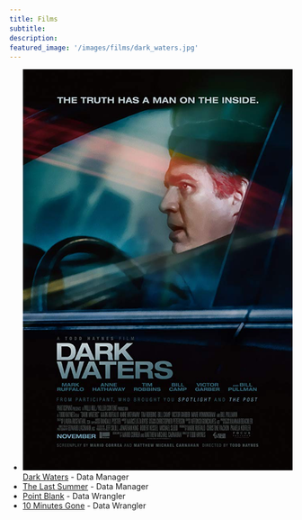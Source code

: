 ```yaml
---
title: Films
subtitle:
description:
featured_image: '/images/films/dark_waters.jpg'
---
```


<div class="films">
    <ul>
        <li>
            <img src="/images/films/dark_waters.jpg">
            <a target="_blank" href="https://www.imdb.com/title/tt9071322/">Dark Waters</a> - Data Manager
        </li>
<li> <a target="_blank" href="https://www.imdb.com/title/tt7957694/">The Last Summer</a> - Data Manager</li>
        <li> <a target="_blank" href="https://www.imdb.com/title/tt2499472/">Point Blank</a> - Data Wrangler</li>
        <li> <a target="_blank" href="https://www.imdb.com/title/tt8809652/">10 Minutes Gone</a> - Data Wrangler</li>
    </ul>
</div>